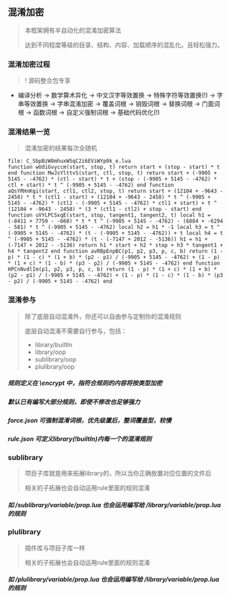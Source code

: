 ## 混淆加密

> 本框架拥有半自动化的混淆加密算法
>
> 达到不同程度等级的目录、结构、内容、加载顺序的混乱化。且轻松强力。

### 混淆加密过程

> ! 源码整合包专享

* 编译分析 -> 数学算术异化 -> 中文汉字等效置换 -> 特殊字符等效置换(!) -> 字串等效置换 -> 字串混淆加密 -> 覆盖词根 -> 销毁词根 -> 替换词根 -> 门面词根 -> 函数词根 -> 自定义强制词根 -> 基础代码优化(!)

### 混淆结果一览

> 混淆加密的结果每次全随机

```
file: C_SbpBzW8mhuxW5qC2i6EViWYp0k_e.lua
function wUdiGvyccm(start, stop, t) return start + (stop - start) * t end function MwJsYlttvS(start, ctl, stop, t) return start + (-9905 + 5145 - -4762) * (ctl - start) * t + (stop - (-9905 + 5145 - -4762) * ctl + start) * t ^ (-9905 + 5145 - -4762) end function aQsYRHnKgi(start, ctl1, ctl2, stop, t) return start + (12104 + -9643 - 2458) * t * (ctl1 - start) + (12104 + -9643 - 2458) * t ^ (-9905 + 5145 - -4762) * (ctl2 - (-9905 + 5145 - -4762) * ctl1 + start) + t ^ (12104 + -9643 - 2458) * (3 * (ctl1 - ctl2) + stop - start) end function uVYLPCSxqE(start, stop, tangent1, tangent2, t) local h1 = (-8411 + 7759 - -660) * t * t ^ (-9905 + 5145 - -4762) - (6884 + -6294 - 581) * t ^ (-9905 + 5145 - -4762) local h2 = h1 * -1 local h3 = t ^ (-9905 + 5145 - -4762) * (t - (-9905 + 5145 - -4762)) + t local h4 = t ^ (-9905 + 5145 - -4762) * (t - (-7147 + 2012 - -5136)) h1 = h1 + (-7147 + 2012 - -5136) return h1 * start + h2 * stop + h3 * tangent1 + h4 * tangent2 end function avRBpEnpBC(p1, p2, p3, p, c, b) return (1 - p) * (1 - c) * (1 + b) * (p2 - p1) / (-9905 + 5145 - -4762) + (1 - p) * (1 + c) * (1 - b) * (p3 - p2) / (-9905 + 5145 - -4762) end function HPCnNvdlIm(p1, p2, p3, p, c, b) return (1 - p) * (1 + c) * (1 + b) * (p2 - p1) / (-9905 + 5145 - -4762) + (1 - p) * (1 - c) * (1 - b) * (p3 - p2) / (-9905 + 5145 - -4762) end
```

### 混淆参与

> 除了底层自动混淆外，你还可以自由参与定制你的混淆规则
>
> 底层自动混淆不需要自行参与，包括：
> * library/builtIn
> * library/oop
> * sublibrary/oop
> * plulibrary/oop

##### 规则定义在 \encrypt 中，指符合规则的内容将按类型加密

##### 默认已有编写大部分规则，即使不修改也足够强力

##### force.json 可强制混淆词根，优先级置后，整词覆盖型，较慢

##### rule.json 可定义library(!builtIn)内每一个的混淆规则

### sublibrary

> 项目子库就是用来拓展library的，所以当你正确放置对应位置的文件后
>
> 相关的子拓展也会自动运用rule里面的规则混淆

##### 如 /sublibrary/variable/prop.lua 也会运用编写给 /library/variable/prop.lua 的规则

### plulibrary

> 插件库与项目子库一样
>
> 相关的子拓展也会自动运用rule里面的规则混淆

##### 如 /plulibrary/variable/prop.lua 也会运用编写给 /library/variable/prop.lua 的规则
